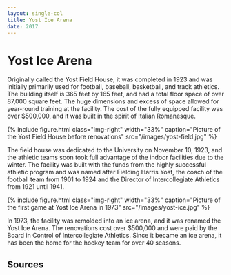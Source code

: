 ```yaml
---
layout: single-col
title: Yost Ice Arena
date: 2017
---
```


# Yost Ice Arena

Originally called the Yost Field House, it was completed in 1923 and was initially primarily used for football, baseball, basketball, and track athletics. The building itself is 365 feet by 165 feet, and had a total floor space of over 87,000 square feet. The huge dimensions and excess of space allowed for year-round training at the facility. The cost of the fully equipped facility was over $500,000, and it was built in the spirit of Italian Romanesque.

{% include figure.html class="img-right" width="33%" caption="Picture of the Yost Field House before renovations" src="/images/yost-field.jpg" %}

The field house was dedicated to the University on November 10, 1923, and the athletic teams soon took full advantage of the indoor facilities due to the winter. The facility was built with the funds from the highly successful athletic program and was named after Fielding Harris Yost, the coach of the football team from 1901 to 1924 and the Director of Intercollegiate Athletics from 1921 until 1941.

{% include figure.html class="img-right" width="33%" caption="Picture of the first game at Yost Ice Arena in 1973" src="/images/yost-ice.jpg" %}

In 1973, the facility was remolded into an ice arena, and it was renamed the Yost Ice Arena. The renovations cost over $500,000 and were paid by the Board in Control of Intercollegiate Athletics. Since it became an ice arena, it has been the home for the hockey team for over 40 seasons.

## Sources
